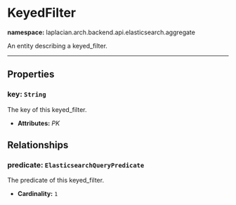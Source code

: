 

# **KeyedFilter**
**namespace:** laplacian.arch.backend.api.elasticsearch.aggregate

An entity describing a keyed_filter.



---

## Properties

### key: `String`
The key of this keyed_filter.
- **Attributes:** *PK*

## Relationships

### predicate: `ElasticsearchQueryPredicate`
The predicate of this keyed_filter.
- **Cardinality:** `1`

